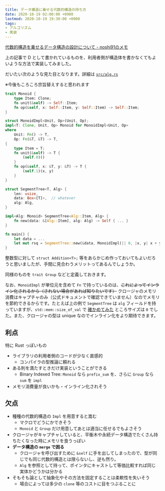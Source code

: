 ```yaml
---
title: データ構造に乗せる代数的構造の持ち方
date: 2020-10-19 02:00:00 +0900
lastmod: 2020-10-19 19:30:00 +0900
tags:
- アルゴリズム
- 実装
---
```


[代数的構造を乗せるデータ構造の設計について - noshi91のメモ](https://noshi91.hatenablog.com/entry/2020/04/22/212649)

上の記事で D として書かれているものを、利用者側が構造体を書かなくてもよいような方法で実装してみました。

だいたい次のような見た目となります。詳細は [`src/alg.rs`](https://github.com/shino16/cpr/blob/master/src/alg.rs)

※今後もころころ宗旨替えすると思われます

```rust
trait Monoid {
    type Item: Clone;
    fn unit(&self) -> Self::Item;
    fn op(&self, x: Self::Item, y: Self::Item) -> Self::Item;
}

struct MonoidImpl<Unit, Op>(Unit, Op);
impl<T: Clone, Unit, Op> Monoid for MonoidImpl<Unit, Op>
where
    Unit: Fn() -> T,
    Op: Fn(&T, &T) -> T,
{
    type Item = T;
    fn unit(&self) -> T {
        (self.0)()
    }
    fn op(&self, x: &T, y: &T) -> T {
        (self.1)(x, y)
    }
}

struct SegmentTree<T, Alg> {
    len: usize,
    data: Box<[T]>,  // whatever
    alg: Alg,
}

impl<Alg: Monoid> SegmentTree<Alg::Item, Alg> {
    fn new(data: &[Alg::Item], alg: Alg) -> Self { ... }
}

fn main() {
    let data = ...
    let mut rsq = SegmentTree::new(&data, MonoidImpl(|| 0, |x, y| x + y));
}
```

整数型に対して `struct Addition<T>;` 等をあらかじめ作っておいてもよいだろうと思いましたが、手間に見合わうメリットってあるんでしょうか。

同様のものを `trait Group` などと定義しておきます。

なお、`MonoidImpl` が単位元を含めて `Fn` で持っているのは、~~これによってインライン化されるから（されない場合があれば知りたいです）~~ クロージャのメモリ消費はキャプチャのみ（公式ドキュメントで確認できていません）なのでメモリを節約できるからです。たとえば上の例で `SegmentTree` は `alg` フィールドを持っていますが、`std::mem::size_of_val` で [確かめてみた](https://judge.yosupo.jp/submission/27360) ところサイズは `0` でした。また、クロージャの型は unique なのでインライン化をより期待できます。

## 利点

特に Rust っぽいもの

* ライブラリの利用者側のコードが少なく直感的
  * コンパイラの型推論に頼れる
* ある則を満たすときだけ実装ということができる
  * Binary Indexed Tree: `Monoid` なら `prefix_sum` を、さらに `Group` なら `sum` を `impl`
* メモリ消費量が良いかも・インライン化されそう

## 欠点

* 種種の代数的構造の `Impl` を用意すると嵩む
  * マクロでどうにかできそう
  * `Monoid` と `Group` だけ用意してあとは適当に任せるでもよさそう
* クロージャがキャプチャしていると、平衡木や永続データ構造でたくさん持ちたくなった時にメモリを食うっぽい
* **データ構造の `merge` で困る**
  * クロージャを呼び出すために `&self` に手を出してしまったので、型が同じでも同じ代数的構造とは限らないし、逆も然り。
  * `Alg` を参照として持って、ポインタにキャストして等価比較すれば同じ実体かどうかは分かる
* そもそも論として抽象化やその方法を固定することは柔軟性を失いそう
  * 場合によっては多少の `clone` 等のコストに目をつぶることに
